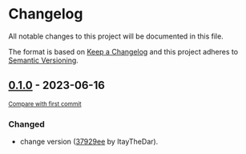 # Changelog

All notable changes to this project will be documented in this file.

The format is based on [Keep a Changelog](http://keepachangelog.com/en/1.0.0/)
and this project adheres to [Semantic Versioning](http://semver.org/spec/v2.0.0.html).

<!-- insertion marker -->
## [0.1.0](https://github.com/PythonNest/PyNest/releases/tag/0.1.0) - 2023-06-16

<small>[Compare with first commit](https://github.com/PythonNest/PyNest/compare/37929eea751b86bd36d9109bae81be18381a2f5c...0.1.0)</small>

### Changed

- change version ([37929ee](https://github.com/PythonNest/PyNest/commit/37929eea751b86bd36d9109bae81be18381a2f5c) by ItayTheDar).

